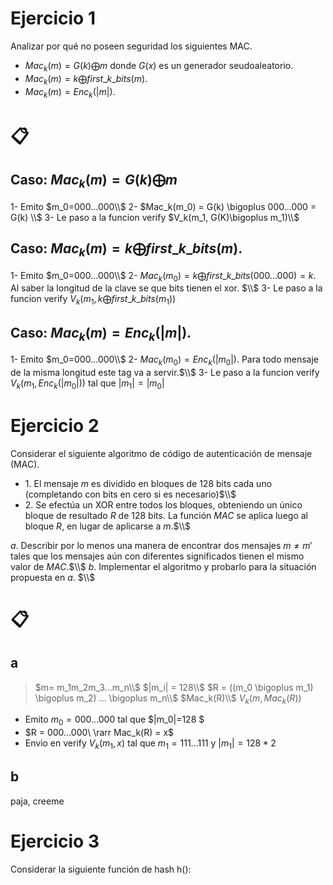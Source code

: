 # Ejercicio 1
Analizar por qué no poseen seguridad los siguientes MAC.
- $Mac_k(m) = G(k)\bigoplus m$ donde $G(x)$ es un generador seudoaleatorio.
- $Mac_k(m) =k\bigoplus first\_k\_bits(m)$.
- $Mac_k(m) =Enc_k(|m|).$

 # 📋

 ## Caso: $Mac_k(m) = G(k)\bigoplus m$ 
 1- Emito $m_0=000...000\\$
 2- $Mac_k(m_0) = G(k) \bigoplus 000...000 =  G(k) \\$
 3- Le paso a la funcion verify $V_k(m_1, G(K)\bigoplus m_1)\\$

 ## Caso: $Mac_k(m) =k\bigoplus first\_k\_bits(m)$.
 1- Emito $m_0=000...000\\$
 2-  $Mac_k(m_0) =k\bigoplus first\_k\_bits(000...000) = k$. Al saber la longitud de la clave se que bits tienen el xor. $\\$
 3- Le paso a la funcion verify $V_k(m_1, k\bigoplus first\_k\_bits(m_1) )$

 ## Caso: $Mac_k(m) =Enc_k(|m|).$
 1- Emito $m_0=000...000\\$
 2- $Mac_k(m_0) =Enc_k(|m_0|).$ Para todo mensaje de la misma longitud este tag va a servir.$\\$
 3- Le paso a la funcion verify $V_k(m_1,Enc_k(|m_0|) )$ tal que $|m_1| = |m_0|$


# Ejercicio 2
Considerar el siguiente algoritmo de código de autenticación de mensaje (MAC).
- $1.$ El mensaje $m$ es dividido en bloques de 128 bits cada uno (completando con bits en cero si es necesario)$\\$
- $2.$ Se efectúa un XOR entre todos los bloques, obteniendo un único bloque de resultado $R$ de 128 bits. La función $MAC$ se aplica luego al bloque $R$, en lugar de aplicarse a $m$.$\\$

$a.$ Describir por lo menos una manera de encontrar dos mensajes $m\ne m'$  tales que los mensajes aún con diferentes significados tienen el mismo valor de $MAC$.$\\$
$b.$ Implementar el algoritmo y probarlo para la situación propuesta en $a.$ $\\$

# 📋
## a

> $m= m_1m_2m_3...m_n\\$
> $|m_i| = 128\\$
> $R = ((m_0 \bigoplus m_1) \bigoplus m_2) ... \bigoplus m_n\\$
> $Mac_k(R)\\$
> $V_k(m,Mac_k(R))$

- Emito $m_0=000...000$ tal que $|m_0|=128 $
- $R = 000...000\ \rarr Mac_k(R) = x$
- Envio en verify $V_k(m_1, x)$ tal que $m_1 =111...111$ y $|m_1|=128*2$

## b
paja, creeme

# Ejercicio 3
Considerar la siguiente función de hash h():
